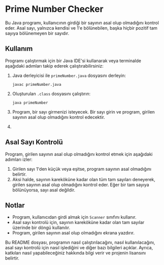 # Prime Number Checker
Bu Java programı, kullanıcının girdiği bir sayının asal olup olmadığını kontrol eder. Asal sayı, yalnızca kendisi ve 1'e bölünebilen, başka hiçbir pozitif tam sayıya bölünemeyen bir sayıdır.

## Kullanım
Programı çalıştırmak için bir Java IDE'si kullanarak veya terminalde aşağıdaki adımları takip ederek çalıştırabilirsiniz:

1. Java derleyicisi ile `primeNumber.java` dosyasını derleyin:  
   ```
   javac primeNumber.java
   ```

2. Oluşturulan `.class` dosyasını çalıştırın:  
   ```
   java primeNumber
   ```

3. Program, bir sayı girmenizi isteyecek. Bir sayı girin ve program, girilen sayının asal olup olmadığını kontrol edecektir.
4. 
## Asal Sayı Kontrolü
Program, girilen sayının asal olup olmadığını kontrol etmek için aşağıdaki adımları izler:

1. Girilen sayı 1'den küçük veya eşitse, program sayının asal olmadığını belirtir.
2. Aksi halde, sayının kareköküne kadar olan tüm tam sayıları deneyerek, girilen sayının asal olup olmadığını kontrol eder. Eğer bir tam sayıya bölünüyorsa, sayı asal değildir.

## Notlar
- Program, kullanıcıdan girdi almak için `Scanner` sınıfını kullanır.
- Asal sayı kontrolü için, sayının kareköküne kadar olan tam sayılar üzerinde bir döngü kullanılır.
- Program, girilen sayının asal olup olmadığını ekrana yazdırır.

Bu README dosyası, programın nasıl çalıştırılacağını, nasıl kullanılacağını, asal sayı kontrolü için nasıl işlediğini ve diğer bazı bilgileri açıklar. Ayrıca, katkıları nasıl yapabileceğiniz hakkında bilgi verir ve projenin lisansını belirtir.
